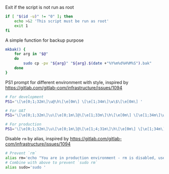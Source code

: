 Exit if the script is not run as root
```sh
if [ "$(id -u)" != "0" ]; then
	echo >&2 'This script must be run as root'
	exit 1
fi
```

A simple function for backup purpose
```sh
mkbak() {
	for arg in "$@"
	do
		sudo cp -pv "${arg}" "${arg}.$(date +"%Y%m%d%H%M%S").bak"
	done
}
```

PS1 prompt for different environment with style, inspired by https://gitlab.com/gitlab-com/infrastructure/issues/1094
```sh
# For development
PS1='\[\e[0;1;32m\]\u@\h\[\e[0m\] \[\e[1;34m\]\w\$\[\e[0m\] '

# For UAT
PS1='\[\e[0;1;32m\]\u\[\e[0;1m\]@\[\e[1;33m\]\h\[\e[0m\] \[\e[1;34m\]\w\$\[\e[0m\] '

# For production
PS1='\[\e[0;1;32m\]\u\[\e[0;1m\]@\[\e[1;4;31m\]\h\[\e[0m\] \[\e[1;34m\]\w\$\[\e[0m\] '
```

Disable `rm` by alias, inspired by https://gitlab.com/gitlab-com/infrastructure/issues/1094
```sh
# Prevent `rm`
alias rm='echo "You are in production environment - rm is disabled, use trash or /bin/rm instead."'
# Combine with above to prevent `sudo rm`
alias sudo='sudo '
```
